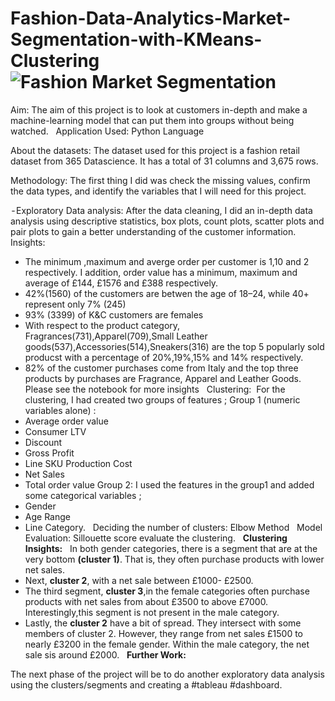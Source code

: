 # Fashion-Data-Analytics-Market-Segmentation-with-KMeans-Clustering![Fashion Market Segmentation](https://user-images.githubusercontent.com/71575857/222194112-3c7b9f92-7636-4b9a-834f-993ee39f47d6.png)


Aim: 
The aim of this project is to look at customers in-depth and make a machine-learning model that can put them into groups without being watched.
 
Application Used: 
Python Language

About the datasets:
The dataset used for this project is a fashion retail dataset from 365 Datascience. It has a total of 31 columns and 3,675 rows.

Methodology: 
The first thing I did was check the missing values, confirm the data types, and identify the variables that I will need for this project.
  
 - Exploratory Data analysis: After the data cleaning, I did an in-depth data analysis using descriptive statistics, box plots, count plots, scatter plots and pair plots to gain a better understanding of the customer information.
 
Insights: 
- The minimum ,maximum and averge order per customer is 1,10 and 2 respectively. I addition, order value has a minimum, maximum and average of £144, £1576 and £388 respectively.
- 42%(1560) of the customers are betwen the age of 18–24, while 40+ represent only 7% (245)
- 93% (3399) of K&C customers are females
- With respect to the product category, Fragrances(731),Apparel(709),Small Leather goods(537),Accessories(514),Sneakers(316) are the top 5 popularly sold producst with a percentage of 20%,19%,15% and 14% respectively.
- 82% of the customer purchases come from Italy and the top three products by purchases are Fragrance, Apparel and Leather Goods.
 
Please see the notebook for more insights
 
Clustering: 
For the clustering, I had created two groups of features ;
Group 1 (numeric variables alone) :
- Average order value
- Consumer LTV
- Discount
- Gross Profit
- Line SKU Production Cost
- Net Sales
- Total order value
Group 2:
I used the features in the group1 and added some categorical variables ;
- Gender
- Age Range
- Line Category.
 
Deciding the number of clusters:
Elbow Method
 
Model Evaluation:
Sillouette score evaluate the clustering.
 
<strong>Clustering Insights:</strong>
 
In both gender categories, there is a segment that are at the very bottom <strong>(cluster 1)</strong>. That is, they often purchase products with lower net sales.
- Next, <strong>cluster 2</strong>, with a net sale between £1000- £2500.
- The third segment, <strong>cluster 3</strong>,in the female categories often purchase products with net sales from about £3500 to above £7000. Interestingly,this segment is not present in the male category.
- Lastly, the <strong>cluster 2</strong> have a bit of spread. They intersect with some members of cluster 2. However, they range from net sales £1500 to nearly £3200 in the female gender. Within the male category, the net sale sis around £2000.
 
<strong>Further Work:</strong>
  
The next phase of the project will be to do another exploratory data analysis using the clusters/segments and creating a #tableau #dashboard.
